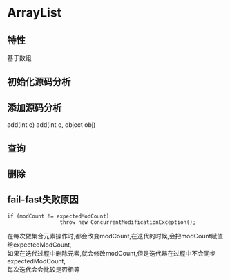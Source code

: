 # ArrayList
## 特性
基于数组

## 初始化源码分析

## 添加源码分析

add(int e)
add(int e, object obj)


## 查询

## 删除


## fail-fast失败原因
```
if (modCount != expectedModCount)
                 throw new ConcurrentModificationException();
```
在每次做集合元素操作时,都会改变modCount,在迭代的时候,会把modCount赋值给expectedModCount,  
如果在迭代过程中删除元素,就会修改modCount,但是迭代器在过程中不会同步expectedModCount,  
每次迭代会会比较是否相等

